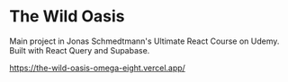 # The Wild Oasis

Main project in Jonas Schmedtmann's Ultimate React Course on Udemy. Built with React Query and Supabase.

https://the-wild-oasis-omega-eight.vercel.app/
